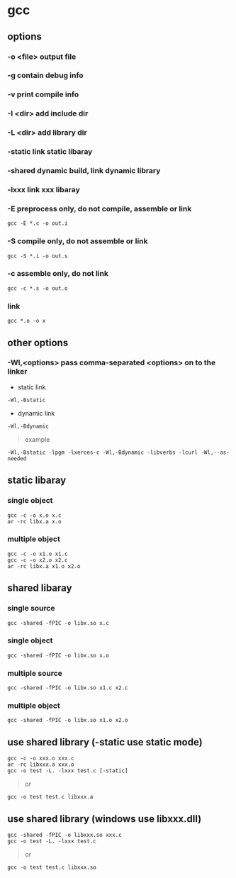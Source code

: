 # gcc

## options

### -o \<file\> output file

### -g contain debug info

### -v print compile info

### -I \<dir\> add include dir

### -L \<dir\> add library dir 

### -static link static libaray

### -shared dynamic build, link dynamic library

### -lxxx link xxx libaray

### -E preprocess only, do not compile, assemble or link
```
gcc -E *.c -o out.i
```

### -S compile only, do not assemble or link
```
gcc -S *.i -o out.s
```

### -c assemble only, do not link
```
gcc -c *.s -o out.o
```

### link
```
gcc *.o -o x
```

## other options

### -Wl,\<options\> pass comma-separated \<options\> on to the linker

- static link
```
-Wl,-Bstatic
```
- dynamic link
```
-Wl,-Bdynamic
```

> example

```
-Wl,-Bstatic -lpgm -lxerces-c -Wl,-Bdynamic -libverbs -lcurl -Wl,--as-needed
```

## static libaray

### single object
```
gcc -c -o x.o x.c
ar -rc libx.a x.o
```

### multiple object
```
gcc -c -o x1.o x1.c
gcc -c -o x2.o x2.c
ar -rc libx.a x1.o x2.o
```

## shared libaray

### single source
```
gcc -shared -fPIC -o libx.so x.c
```

### single object
```
gcc -shared -fPIC -o libx.so x.o
```

### multiple source
```
gcc -shared -fPIC -o libx.so x1.c x2.c
```

### multiple object
```
gcc -shared -fPIC -o libx.so x1.o x2.o
```

## use shared library (-static use static mode)
```
gcc -c -o xxx.o xxx.c
ar -rc libxxx.a xxx.o
gcc -o test -L. -lxxx test.c [-static]
```
> or
```
gcc -o test test.c libxxx.a
```


## use shared library (windows use libxxx.dll)
```
gcc -shared -fPIC -o libxxx.so xxx.c
gcc -o test -L. -lxxx test.c
```
> or
```
gcc -o test test.c libxxx.so
```